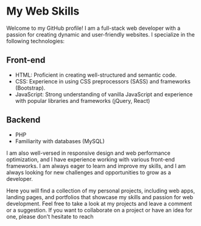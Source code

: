# My Web Skills

Welcome to my GitHub profile! I am a full-stack web developer with a passion for creating dynamic and user-friendly websites. I specialize in the following technologies:

## Front-end
- HTML: Proficient in creating well-structured and semantic code.
- CSS: Experience in using CSS preprocessors (SASS) and frameworks (Bootstrap).
- JavaScript: Strong understanding of vanilla JavaScript and experience with popular libraries and frameworks (jQuery, React)

## Backend
- PHP
- Familiarity with databases (MySQL)

I am also well-versed in responsive design and web performance optimization, and I have experience working with various front-end frameworks. I am always eager to learn and improve my skills, and I am always looking for new challenges and opportunities to grow as a developer.

Here you will find a collection of my personal projects, including web apps, landing pages, and portfolios that showcase my skills and passion for web development. Feel free to take a look at my projects and leave a comment or a suggestion. If you want to collaborate on a project or have an idea for one, please don't hesitate to reach
